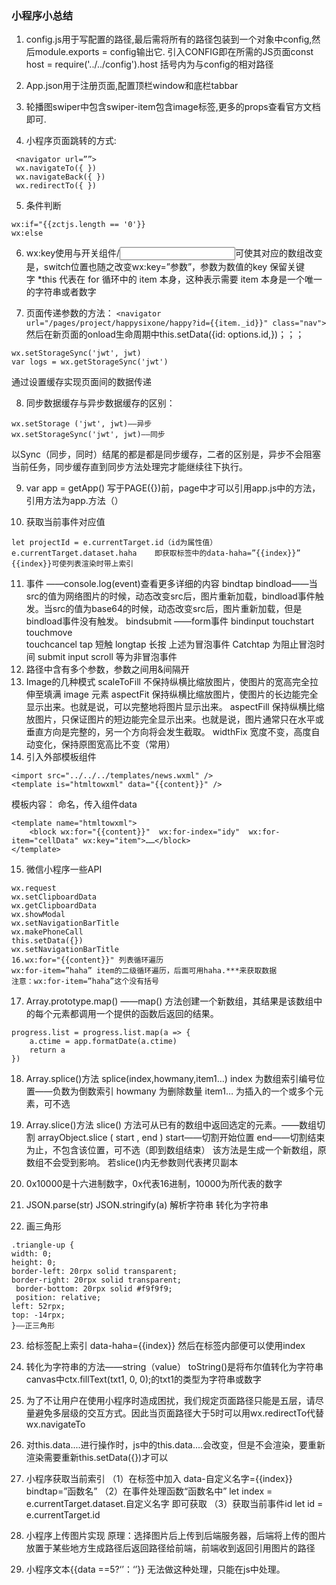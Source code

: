 ### **小程序小总结**
1. config.js用于写配置的路径,最后需将所有的路径包装到一个对象中config,然后module.exports = config输出它.
引入CONFIG即在所需的JS页面const host = require('../../config').host
括号内为与config的相对路径

2. App.json用于注册页面,配置顶栏window和底栏tabbar

3. 轮播图swiper中包含swiper-item包含image标签,更多的props查看官方文档即可.

4. 小程序页面跳转的方式:
```
 <navigator url=””>
 wx.navigateTo({ }) 
 wx.navigateBack({ })
 wx.redirectTo({ })
```
5. 条件判断
```
wx:if="{{zctjs.length == '0'}}
wx:else
```
6. wx:key使用与开关组件<switch>/<input>可使其对应的数组改变是，switch位置也随之改变wx:key=”参数”，参数为数值的key
保留关键字 *this 代表在 for 循环中的 item 本身，这种表示需要 item 本身是一个唯一的字符串或者数字

7. 页面传递参数的方法：
`<navigator url="/pages/project/happysixone/happy?id={{item._id}}" class="nav">`
然后在新页面的onload生命周期中this.setData({id: options.id,})；；；
```
wx.setStorageSync('jwt', jwt)
var logs = wx.getStorageSync('jwt')
```
通过设置缓存实现页面间的数据传递

8. 同步数据缓存与异步数据缓存的区别：
```
wx.setStorage ('jwt', jwt)——异步
wx.setStorageSync('jwt', jwt)——同步
```
以Sync（同步，同时）结尾的都是都是同步缓存，二者的区别是，异步不会阻塞当前任务，同步缓存直到同步方法处理完才能继续往下执行。

9. var app = getApp() 写于PAGE({})前，page中才可以引用app.js中的方法，引用方法为app.方法（）

10. 获取当前事件对应值
```
let projectId = e.currentTarget.id（id为属性值）
e.currentTarget.dataset.haha    即获取标签中的data-haha=”{{index}}”
{{index}}可使列表渲染时带上索引
```
11. 事件 ——console.log(event)查看更多详细的内容
bindtap 
bindload——当src的值为网络图片的时候，动态改变src后，图片重新加载，bindload事件触发。当src的值为base64的时候，动态改变src后，图片重新加载，但是bindload事件没有触发。
bindsubmit ——form事件
bindinput
touchstart 
touchmove  
touchcancel
tap 短触
longtap 长按
上述为冒泡事件
Catchtap 为阻止冒泡时间
submit   input  scroll  等为非冒泡事件
12. 路径中含有多个参数，参数之间用&间隔开
13. Image的几种模式
scaleToFill	不保持纵横比缩放图片，使图片的宽高完全拉伸至填满 image 元素
aspectFit	保持纵横比缩放图片，使图片的长边能完全显示出来。也就是说，可以完整地将图片显示出来。
aspectFill	保持纵横比缩放图片，只保证图片的短边能完全显示出来。也就是说，图片通常只在水平或垂直方向是完整的，另一个方向将会发生截取。
widthFix	宽度不变，高度自动变化，保持原图宽高比不变（常用）
14. 引入外部模板组件
```
<import src="../../../templates/news.wxml" />
<template is="htmltowxml" data="{{content}}" />
```
模板内容：
命名，传入组件data
```
<template name="htmltowxml">
    <block wx:for="{{content}}"  wx:for-index="idy"  wx:for-item="cellData" wx:key="item">……</block>
</template>
```
15. 微信小程序一些API
```
wx.request
wx.setClipboardData    
wx.getClipboardData
wx.showModal
wx.setNavigationBarTitle
wx.makePhoneCall
this.setData({})
wx.setNavigationBarTitle
16.wx:for="{{content}}" 列表循环遍历
wx:for-item=”haha” item的二级循环遍历，后面可用haha.***来获取数据
注意：wx:for-item=”haha”这个没有括号
```
17. Array.prototype.map() ——map() 方法创建一个新数组，其结果是该数组中的每个元素都调用一个提供的函数后返回的结果。
```
progress.list = progress.list.map(a => {
	a.ctime = app.formatDate(a.ctime)
	return a
})
```
18. Array.splice()方法
splice(index,howmany,item1…)
index 为数组索引编号位置——负数为倒数索引
howmany 为删除数量
item1… 为插入的一个或多个元素，可不选

19. Array.slice()方法
slice() 方法可从已有的数组中返回选定的元素。——数组切割
arrayObject.slice  ( start ,  end )
start——切割开始位置
end——切割结束为止，不包含该位置，可不选（即到数组结束）
该方法是生成一个新数组，原数组不会受到影响。
若slice()内无参数则代表拷贝副本

20. 0x10000是十六进制数字，0x代表16进制，10000为所代表的数字

21. JSON.parse(str)  JSON.stringify(a) 
   解析字符串       转化为字符串
22. 画三角形
```
.triangle-up {
width: 0;
height: 0;
border-left: 20rpx solid transparent;
border-right: 20rpx solid transparent;
 border-bottom: 20rpx solid #f9f9f9;
 position: relative;
left: 52rpx;
top: -14rpx;
}——正三角形
```

23. 给标签配上索引  data-haha={{index}} 然后在标签内部便可以使用index

24. 转化为字符串的方法——string（value）
toString()是将布尔值转化为字符串
canvas中ctx.fillText(txt1, 0, 0);的txt1的类型为字符串或数字

25. 为了不让用户在使用小程序时造成困扰，我们规定页面路径只能是五层，请尽量避免多层级的交互方式。因此当页面路径大于5时可以用wx.redirectTo代替wx.navigateTo

26. 对this.data....进行操作时，js中的this.data....会改变，但是不会渲染，要重新渲染需要重新this.setData({})才可以

27. 小程序获取当前索引
（1）在标签中加入 data-自定义名字={{index}}  bindtap=”函数名”
（2）在事件处理函数“函数名中” let index = e.currentTarget.dataset.自定义名字   即可获取
（3）获取当前事件id  let id = e.currentTarget.id

28. 小程序上传图片实现
原理：选择图片后上传到后端服务器，后端将上传的图片放置于某些地方生成路径后返回路径给前端，前端收到返回引用图片的路径
29. 小程序文本{{data ==5?‘’：‘’}} 无法做这种处理，只能在js中处理。


